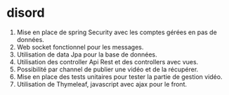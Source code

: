 # disord

1. Mise en place de spring Security avec les comptes gérées en pas de données.
2. Web socket fonctionnel pour les messages.
3. Utilisation de data Jpa pour la base de données.
4. Utilisation des controller Api Rest et des controllers avec vues.
5. Possibilité par channel de publier une vidéo et de la récupérer.
6. Mise en place des tests unitaires pour tester la partie de gestion vidéo.
7. Utilisation de Thymeleaf, javascript avec ajax pour le front.
